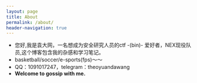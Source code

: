 ```yaml
---
layout: page
title: About
permalink: /about/
header-navigation: true
---
```


* 您好,我是袁大网，一名想成为安全研究人员的ctf -(bin)- 爱好者，NEX现役队员,这个博客包含我的杂感和学习笔记。
* basketball/soccer/e-sports(fps)～～
* QQ：1091017247，telegram：theoyuandawang
* **Welcome to gossip with me.**

